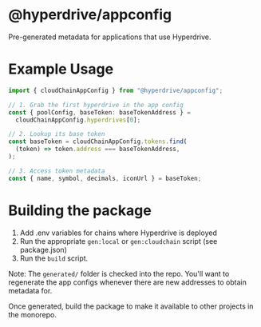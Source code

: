 # @hyperdrive/appconfig

Pre-generated metadata for applications that use Hyperdrive.

# Example Usage

```ts
import { cloudChainAppConfig } from "@hyperdrive/appconfig";

// 1. Grab the first hyperdrive in the app config
const { poolConfig, baseToken: baseTokenAddress } =
  cloudChainAppConfig.hyperdrives[0];

// 2. Lookup its base token
const baseToken = cloudChainAppConfig.tokens.find(
  (token) => token.address === baseTokenAddress,
);

// 3. Access token metadata
const { name, symbol, decimals, iconUrl } = baseToken;
```

# Building the package

1. Add .env variables for chains where Hyperdrive is deployed
2. Run the appropriate `gen:local` or `gen:cloudchain` script (see package.json)
3. Run the `build` script.

Note: The `generated/` folder is checked into the repo. You'll want to
regenerate the app configs whenever there are new addresses to obtain metadata
for.

Once generated, build the package to make it available to other projects in the
monorepo.